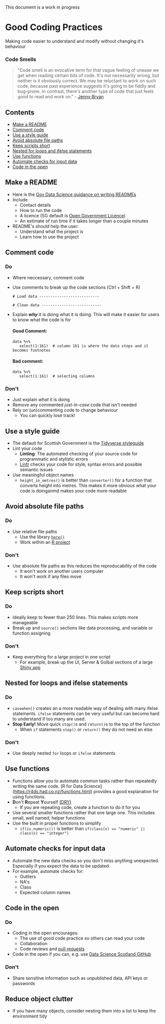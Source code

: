 This document is a work in progress

# Good Coding Practices
Making code easier to understand and modify without changing it's behaviour

### Code Smells

> "Code smell is an evocative term for that vague feeling of unease we get when reading certain bits of code. It's not necessarily wrong, but neither is it obviously correct. We may be reluctant to work on such code, because past experience suggests it's going to be fiddly and bug-prone. In contrast, there's another type of code that just feels good to read and work on." - [Jenny Bryan](https://github.com/jennybc/code-smells-and-feels#:~:text=GitHub%3A%20%40jennybc%20%22Code%20smell%22%20is%20an%20evocative%20term,suggests%20it%27s%20going%20to%20be%20fiddly%20and%20bug-prone.)

## Contents
- [Make a README](#make-a-readme)
- [Comment code](#comment-code)
- [Use a style guide](#use-a-style-guide)
- [Avoid absolute file paths](#avoid-absolute-file-paths)
- [Keep scripts short](#keep-scripts-short)
- [Nested for loops and ifelse statements](#nested-for-loops-and-ifelse-statements)
- [Use functions](#use-functions)
- [Automate checks for input data](#automate-checks-for-input-data)
- [Code in the open](#code-in-the-open)

## Make a README 
  * Here is the [Gov Data Science guidance on writing READMEs](https://gds-way.cloudapps.digital/manuals/readme-guidance.html#writing-readmes)
  * Include
      * Contact details
      * How to run the code
      * A licence (SG default is [Open Government Licence](http://www.nationalarchives.gov.uk/doc/open-government-licence/version/3/))
      * An estimate of run time if it takes longer than a couple minutes
  * README's should help the user: 
      * Understand what the project is
      * Learn how to use the project
      
## Comment code
### Do
* Where neccessary, comment code 
* Use comments to break up the code sections (Ctrl + Shift + R)
    ```
    # Load data ---------------------------

    # Clean data ---------------------------
    ```
* Explain _**why**_ it is doing what it is doing. This will make it easier for users to know what the code is for

    #### Good Comment:
    ``` 
    data %<% 
       select(1:161)  # column 161 is where the data stops and it becomes footnotes
    ```
    #### Bad comment:
    ``` 
    data %<% 
       select(1:161)  # selecting columns
    ```

### Don't
* Just explain *what* it is doing
* Remove any commented *just-in-case* code that isn't needed
* Rely on (un)commenting code to change behaviour
    * You can quickly lose track!
  
## Use a style guide 
* The default for Scottish Government is the [Tidyverse styleguide](https://style.tidyverse.org/)
* Lint your code
    * **Linting**: The automated checking of your source code for programmatic and stylistic errors
    * [Lintr](https://github.com/jimhester/lintr) checks your code for style, syntax errors and possible semantic issues
* Use meaningful object names
    * `height_in_metres()` is better than `converter()` for a function that converts height into metres. This makes it more obvious what your code is doinganmd makes your code more readable
  
## Avoid absolute file paths
### Do
* Use relative file paths
    * Use the library [`here()`](https://github.com/krlmlr/here)
    * Work within an [R project](https://support.rstudio.com/hc/en-us/articles/200526207-Using-Projects)
### Don't
* Use absolute file paths as this reduces the reproducability of the code
    * It won't work on another users computer
    * It won't work if any files move
      
## Keep scripts short
### Do
* Ideally keep to fewer than 250 lines. This makes scripts more manageable
* Break up and `source()` sections like data processing, and variable or function assigning
### Don't
* Keep everything for a large project in one script  
    * For example, break up the UI, Server & Golbal sections of a large [Shiny app](https://shiny.rstudio.com/articles/basics.html)
  
## Nested for loops and ifelse statements
### Do
* `casewhen()` creates an a more readable way of dealing with many ifelse statements. `ifelse` statements can be very useful but can become hard to understand if too many are used.
* **Stop Early!** Move quick `stop()`s and `return()`s to the top of the function
  * When `if` statements `stop()` or `return()` they do not need an else
### Don't
* Use deeply nested `for` loops or `ifelse` statements
  
## Use functions
  * Functions allow you to automate common tasks rather than repeatedly writing the same code. [R for Data Science] (https://r4ds.had.co.nz/functions.html) provides a good explanation for using functions. 
  * **D**on't **R**epeat **Y**ourself [(DRY)](https://en.wikipedia.org/wiki/Don%27t_repeat_yourself)
      * If you are repeating code, create a function to do it for you
  * Use several smaller functions rather that one large one. This includes small, well named, helper functions
  * Use the built in proper functions to simplify 
      * `if(is.numeric())` is better than `if(class(x) == "numeric" || class(x) == "integer")`
 
## Automate checks for input data
* Automate the new data checks so you don't miss anything unexpected. Especially if you expect the data to be updated
* For example, automate checks for:
    * Outliers
    * NA's
    * Class
    * Expected column names
      
## Code in the open 
### Do
* Coding in the open encourages:
     * The use of good code practice so others can read your code
     * Collaboration
     * Code reviews and [pull requests](https://docs.github.com/en/free-pro-team@latest/desktop/contributing-and-collaborating-using-github-desktop/creating-an-issue-or-pull-request)
* Code in the open if you can, e.g. use [Data Science Scotland GitHub](https://github.com/DataScienceScotland)
### Don't
* Share sensitive information such as unpublished data, API keys or passwords
  
## Reduce object clutter
* If you have many objects, consider nesting them into a list to keep the environment tidy


